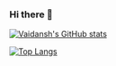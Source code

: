 ### Hi there 👋

[![Vaidansh's GitHub stats](https://github-readme-stats.vercel.app/api?username=vaidanshbhardwaj)](https://github.com/vaidanshbhardwaj/github-readme-stats)


[![Top Langs](https://github-readme-stats.vercel.app/api/top-langs/?username=vaidanshbhardwaj)](https://github.com/vaidanshbhardwaj/github-readme-stats)
